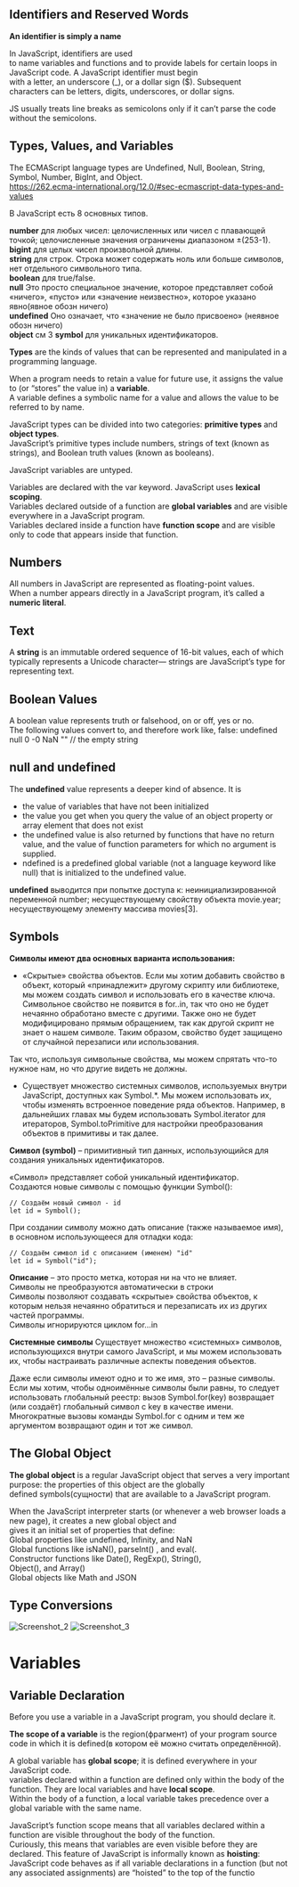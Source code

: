 ## Identifiers and Reserved Words

**An identifier is simply a name**  

In JavaScript, identifiers are used  
to name variables and functions and to provide labels for certain loops in JavaScript code. A JavaScript identifier must begin  
with a letter, an underscore (_), or a dollar sign ($). Subsequent  
characters can be letters, digits, underscores, or dollar signs.

JS usually treats line breaks as semicolons only if it can’t
parse the code without the semicolons.

## Types, Values, and Variables  

The ECMAScript language types are Undefined, Null, Boolean, String, Symbol, Number, BigInt, and Object.  
https://262.ecma-international.org/12.0/#sec-ecmascript-data-types-and-values

В JavaScript есть 8 основных типов.

**number** для любых чисел: целочисленных или чисел с плавающей точкой; целочисленные значения ограничены диапазоном ±(253-1).  
**bigint** для целых чисел произвольной длины.  
**string** для строк. Строка может содержать ноль или больше символов, нет отдельного символьного типа.  
**boolean** для true/false.  
**null** Это просто специальное значение, которое представляет собой «ничего», «пусто» или «значение неизвестно», которое указано явно(явное обозн ничего)  
**undefined** Оно означает, что «значение не было присвоено» (неявное обозн ничего)  
**object** см 3 
**symbol** для уникальных идентификаторов.

**Types** are the kinds of values that can be represented and manipulated in a programming language.  

When a program needs to retain a value for future use, it assigns the value to (or “stores” the value in) a **variable**.  
A variable defines a symbolic name for a value and allows the value to be referred to by name.

JavaScript types can be divided into two categories: **primitive types** and **object types**.  
JavaScript’s primitive types include numbers, strings of text (known as strings), and Boolean truth values (known as booleans).  

JavaScript variables are untyped.  

Variables are declared with the var keyword. JavaScript uses **lexical scoping**.    
Variables declared outside of a function are **global variables** and are visible everywhere in a JavaScript program.  
Variables declared inside a function have **function scope** and are visible only to code that appears inside that function.

## Numbers  

All numbers in JavaScript are represented as floating-point values.  
When a number appears directly in a JavaScript program, it’s called a **numeric literal**.

## Text  

A **string** is an immutable ordered sequence of 16-bit values, each of which typically represents a Unicode character—
strings are JavaScript’s type for representing text.

## Boolean Values  

A boolean value represents truth or falsehood, on or off, yes or no.     
The following values convert to, and therefore work like, false: undefined null 0 -0 NaN "" // the empty string

## null and undefined  

The **undefined** value represents a deeper kind of absence. It is  
- the value of variables that have not been initialized  
- the value you get when you query the value of an object property or array element that does not exist  
- the undefined value is also returned by functions that have no return value, and the value of function parameters for which no argument is supplied.  
- ndefined is a predefined global variable (not a language keyword like null) that is initialized to the undefined value.  

**undefined** выводится при попытке доступа к:
неинициализированной переменной number;
несуществующему свойству объекта movie.year;
несуществующему элементу массива movies[3].


## Symbols  

**Символы имеют два основных варианта использования:**

- «Скрытые» свойства объектов. Если мы хотим добавить свойство в объект, который «принадлежит» другому скрипту или библиотеке, мы можем создать символ и использовать его в качестве ключа. Символьное свойство не появится в for..in, так что оно не будет нечаянно обработано вместе с другими. Также оно не будет модифицировано прямым обращением, так как другой скрипт не знает о нашем символе. Таким образом, свойство будет защищено от случайной перезаписи или использования.

Так что, используя символьные свойства, мы можем спрятать что-то нужное нам, но что другие видеть не должны.

- Существует множество системных символов, используемых внутри JavaScript, доступных как Symbol.*. Мы можем использовать их, чтобы изменять встроенное поведение ряда объектов. Например, в дальнейших главах мы будем использовать Symbol.iterator для итераторов, Symbol.toPrimitive для настройки преобразования объектов в примитивы и так далее. 

**Символ (symbol)** – примитивный тип данных, использующийся для создания уникальных идентификаторов.

«Символ» представляет собой уникальный идентификатор.  
Создаются новые символы с помощью функции Symbol():
``` 
// Создаём новый символ - id
let id = Symbol();
``` 
При создании символу можно дать описание (также называемое имя), в основном использующееся для отладки кода:
``` 
// Создаём символ id с описанием (именем) "id"
let id = Symbol("id");
``` 

**Описание** – это просто метка, которая ни на что не влияет.  
Символы не преобразуются автоматически в строки  
Символы позволяют создавать «скрытые» свойства объектов, к которым нельзя нечаянно обратиться и перезаписать их из других частей программы.  
Символы игнорируются циклом for…in

**Системные символы**
Существует множество «системных» символов, использующихся внутри самого JavaScript, и мы можем использовать их, чтобы настраивать различные аспекты поведения объектов.

Даже если символы имеют одно и то же имя, это – разные символы. Если мы хотим, чтобы одноимённые символы были равны, то следует использовать глобальный реестр: вызов Symbol.for(key) возвращает (или создаёт) глобальный символ с key в качестве имени. Многократные вызовы команды Symbol.for с одним и тем же аргументом возвращают один и тот же символ.

## The Global Object  

**The global object** is a regular JavaScript object that serves a very important purpose: the properties of this object are the globally  
defined symbols(сущности) that are available to a JavaScript program.  

When the JavaScript interpreter starts (or whenever a web browser loads a new page), it creates a new global object and  
gives it an initial set of properties that define:  
 Global properties like undefined, Infinity, and NaN  
 Global functions like isNaN(), parseInt() , and eval(.  
 Constructor functions like Date(), RegExp(), String(),  
 Object(), and Array()  
 Global objects like Math and JSON 
 
 
## Type Conversions
![Screenshot_2](https://user-images.githubusercontent.com/66359081/175017601-1593845c-224f-489d-9ab9-69fc57cb0fc0.png)
![Screenshot_3](https://user-images.githubusercontent.com/66359081/175017610-4ee8062a-ba5f-46d9-ba1a-f35311cdff4e.png)

# Variables  

## Variable Declaration  

Before you use a variable in a JavaScript program, you should declare it.

**The scope of a variable** is the region(фрагмент) of your program source code in which it is defined(в котором её можно считать определённой).  

A global variable has **global scope**; it is defined everywhere in your JavaScript code.  
variables declared within a function are defined only within the body of the function. They are local variables and have **local scope**.  
Within the body of a function, a local variable takes precedence over a global variable with the same name.

JavaScript’s function scope means that all variables declared within a function are visible throughout the body of the function.  
Curiously, this means that variables are even visible before they are declared. This feature of JavaScript is informally known as **hoisting**:  
JavaScript code behaves as if all variable declarations in a function (but not any associated assignments) are “hoisted” to the top of the functio


